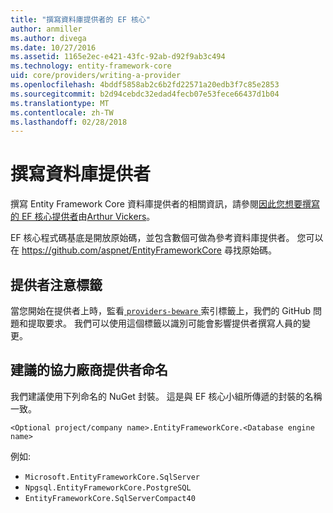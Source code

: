 ```yaml
---
title: "撰寫資料庫提供者的 EF 核心"
author: anmiller
ms.author: divega
ms.date: 10/27/2016
ms.assetid: 1165e2ec-e421-43fc-92ab-d92f9ab3c494
ms.technology: entity-framework-core
uid: core/providers/writing-a-provider
ms.openlocfilehash: 4bddf5858ab2c6b2fd22571a20edb3f7c85e2853
ms.sourcegitcommit: b2d94cebdc32edad4fecb07e53fece66437d1b04
ms.translationtype: MT
ms.contentlocale: zh-TW
ms.lasthandoff: 02/28/2018
---
```

# <a name="writing-a-database-provider"></a>撰寫資料庫提供者

撰寫 Entity Framework Core 資料庫提供者的相關資訊，請參閱[因此您想要撰寫的 EF 核心提供者](https://blog.oneunicorn.com/2016/11/11/so-you-want-to-write-an-ef-core-provider/)由[Arthur Vickers](https://github.com/ajcvickers)。

EF 核心程式碼基底是開放原始碼，並包含數個可做為參考資料庫提供者。 您可以在 https://github.com/aspnet/EntityFrameworkCore 尋找原始碼。

## <a name="the-providers-beware-label"></a>提供者注意標籤

當您開始在提供者上時，監看[ `providers-beware` ](https://github.com/aspnet/EntityFrameworkCore/labels/providers-beware)索引標籤上，我們的 GitHub 問題和提取要求。 我們可以使用這個標籤以識別可能會影響提供者撰寫人員的變更。

## <a name="suggested-naming-of-third-party-providers"></a>建議的協力廠商提供者命名

我們建議使用下列命名的 NuGet 封裝。 這是與 EF 核心小組所傳遞的封裝的名稱一致。

`<Optional project/company name>.EntityFrameworkCore.<Database engine name>`

例如: 
* `Microsoft.EntityFrameworkCore.SqlServer`
* `Npgsql.EntityFrameworkCore.PostgreSQL`
* `EntityFrameworkCore.SqlServerCompact40`

